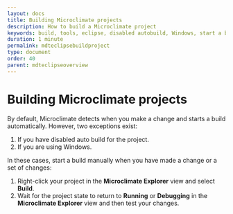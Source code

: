 ```yaml
---
layout: docs
title: Building Microclimate projects
description: How to build a Microclimate project
keywords: build, tools, eclipse, disabled autobuild, Windows, start a build, manually build
duration: 1 minute
permalink: mdteclipsebuildproject
type: document
order: 40
parent: mdteclipseoverview
---
```


# Building Microclimate projects

By default, Microclimate detects when you make a change and starts a build automatically. However, two exceptions exist:

1. If you have disabled auto build for the project.
2. If you are using Windows.

In these cases, start a build manually when you have made a change or a set of changes:

1. Right-click your project in the **Microclimate Explorer** view and select **Build**.
2. Wait for the project state to return to **Running** or **Debugging** in the **Microclimate Explorer** view and then test your changes.
